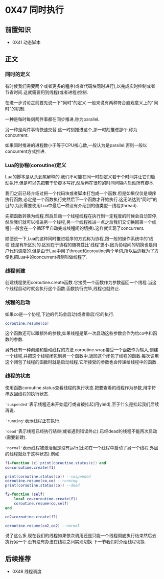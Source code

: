 # 0X47 同时执行

## 前置知识

* 0X41 动态脚本

## 正文

### 同时的定义

有时候我们需要两个或者更多的程序(或者代码块同时进行),以完成实时控制或者节省时间.这就需要用到线程(或者进程)控制.

在进一步讨论之前要先说一下"同时"的定义.一般来说有两种符合直观意义上的"同时"的机制.

一种是每时每刻两件事都在同步推进,称为parallel.

另一种是两件事情快速交替,这一时刻推进这个,那一时刻推进那个,称为concurrent.

如果同时推进的进程数小于等于CPU核心数,一般认为是parallel.否则一般以concurrent方式推进.

### Lua的协程(coroutine)定义

Lua的脚本是从头到尾解释的.我们不可能在同一时刻定义若干个时间并让它们启动执行.但是可以先把若干份脚本写好,然后再在很短的时间间隔内启动所有脚本.

我们之前已经介绍过把一个代码块或者脚本打包成一个函数.但是如果仅仅是顺序执行函数,必定是一个函数执行完然后下一个函数才开始执行.这无法达到"同时"的目的.为此需要使用Lua中最后一种没有介绍到的值类型--线程(thread).

先把函数转换为线程.然后启动一个线程线程在执行到一定程度的时候会自动暂停,然后我们就可以推进另一个线程,另一个线程推进一点之后我们又切换回第一个线程(一般套在一个循环里自动完成线程间的切换).这样就实现了concurrent.

顺便说一下,Lua的这种同时推进程序的方式称为协程,跟一般的操作系统中的'线程'还是有所区别的.区别在于协程的随机性比'线程'更小.因为协程间的切换也是用户代码调度的.但是由于Lua中用了thread和coroutine两个单词,所以后边我为了方便也把Lua中的concurrent机制叫做线程了.

### 线程创建

创建线程使用coroutine.create函数.它接受一个函数作为参数返回一个线程.当这个线程启动时就会执行这个函数.函数执行完毕,线程也就终止.

### 线程的启动

如果co是一个协程,下边的代码会启动(或者重启)它的执行.

```lua
coroutine.resume(co)
```

这个函数还可以跟额外的参数,如果线程是第一次启动这些参数会作为给co中和函数的参数.

另外还有一种创建和启动线程的方法.coroutine.wrap接受一个函数作为输入,创建一个线程,并把这个线程闭包到另一个函数中.返回这个闭包了线程的函数.每次调用这个闭包了线程的函数时就是启动线程.它所接受的参数也会传递给线程中的函数.

### 线程的状态

使用函数coroutine.status查看线程的执行状态.把要查看的线程作为参数,用字符串返回线程的执行状态.

`'suspended'`表示线程还未开始运行或者被挂起(用yield),至于什么是挂起我们后续再说.

`'running'`表示线程正在执行.

`'dead'`表示线程已经执行结束(或者遇到错误终止).已经dead的线程不能再次启动(需要新建).

`'normal'`表示线程被激活但是没有运行(比如在一个线程中启动了另一个线程,外层的线程就处于这种状态).例如:

```lua
f1=function (c) print(coroutine.status(c)) end
co=coroutine.create(f1)

print(coroutine.status(co)) --suspended
coroutine.resume(co,co) --running
print(coroutine.status(co)) --dead

f2=function (self)
    local co=coroutine.create(f1)
    coroutine.resume(co,self)
end

co2=coroutine.create(f2)

coroutine.resume(co2,co2) --normal
```

说了这么多,现在我们的线程如果依次调用还是只能一个线程彻底执行结束然后去执行另一个.没有没有办法在线程之间实现切换.下一节我们将介绍线程切换.

## 后续推荐

* 0X48 线程调度
